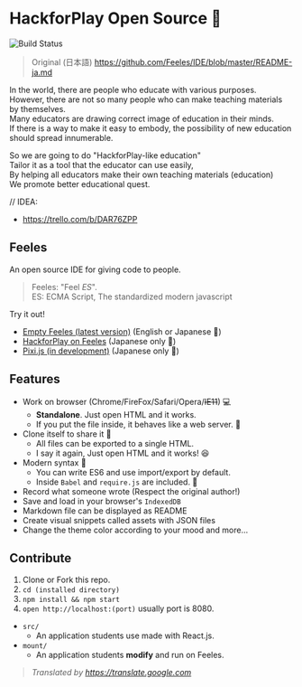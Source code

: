 # HackforPlay Open Source 🏫  

![Build Status](https://travis-ci.org/Feeles/IDE.svg?branch=master)

> Original (日本語) <https://github.com/Feeles/IDE/blob/master/README-ja.md>

In the world, there are people who educate with various purposes.  
However, there are not so many people who can make teaching materials by themselves.  
Many educators are drawing correct image of education in their minds.  
If there is a way to make it easy to embody, the possibility of new education should spread innumerable.

So we are going to do "HackforPlay-like education"  
Tailor it as a tool that the educator can use easily,  
By helping all educators make their own teaching materials (education)  
We promote better educational quest.  


// IDEA:
- <https://trello.com/b/DAR76ZPP>

## Feeles

An open source IDE for giving code to people.  

> Feeles: "Feel *ES*".  
ES: ECMA Script, The standardized modern javascript

Try it out!
- [Empty Feeles (latest version)](https://feeles.github.io/IDE/dist/)
(English or Japanese 🍔)
- [HackforPlay on Feeles](https://feeles.github.io/IDE/dist/hack-rpg.html)
(Japanese only 🍣)
- [Pixi.js (in development)](https://tenonno.github.io/RPG-2/)
(Japanese only 🍣)


## Features

- Work on browser (Chrome/FireFox/Safari/Opera/~~IE11~~) 💻
  - **Standalone**. Just open HTML and it works.
  - If you put the file inside, it behaves like a web server. 🎩
- Clone itself to share it 💌
  - All files can be exported to a single HTML.
  - I say it again, Just open HTML and it works! 😆
- Modern syntax 💄
  - You can write ES6 and use import/export by default.
  - Inside `Babel` and `require.js` are included. 👀
- Record what someone wrote (Respect the original author!)
- Save and load in your browser's `IndexedDB`
- Markdown file can be displayed as README
- Create visual snippets called assets with JSON files
- Change the theme color according to your mood
and more…


## Contribute

1. Clone or Fork this repo.
2. `cd (installed directory)`
3. `npm install && npm start`
4. `open http://localhost:(port)` usually port is 8080.

- `src/`
  - An application students use made with React.js.
- `mount/`
  - An application students **modify** and run on Feeles.

> *Translated by <https://translate.google.com>*
